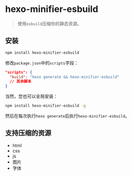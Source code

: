 # hexo-minifier-esbuild

> 使用`esbuild`压缩你的静态资源。

## 安装

```bash
npm install hexo-minifier-esbuild
```

修改`package.json`中的`scripts`字段：

```json
"scripts": {
  "build": "hexo generate && hexo-minifier-esbuild"
  // 其余脚本
}
```

当然，您也可以全局安装：

```bash
npm install hexo-minifier-esbuild -g
```

然后在每次执行`hexo generate`后执行`hexo-minifier-esbuild`。

## 支持压缩的资源

- html
- css
- js
- 图片
- 字体
